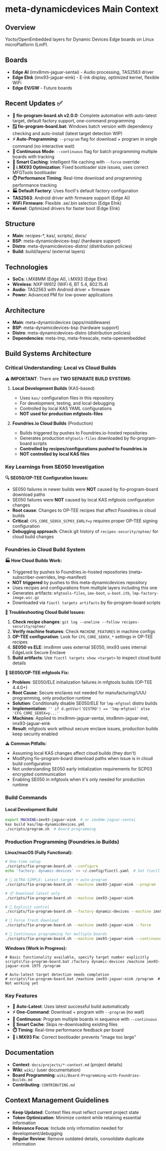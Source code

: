 # meta-dynamicdevices Main Context

## Overview
Yocto/OpenEmbedded layers for Dynamic Devices Edge boards on Linux microPlatform (LmP).

## Boards
- **Edge AI** (imx8mm-jaguar-sentai) - Audio processing, TAS2563 driver
- **Edge EInk** (imx93-jaguar-eink) - E-ink display, optimized kernel, flexible WiFi
- **Edge EV/GW** - Future boards

## Recent Updates ✅
- **🚀 fio-program-board.sh v2.0.0**: Complete automation with auto-latest target, default factory support, one-command programming
- **🪟 fio-program-board.bat**: Windows batch version with dependency checking and auto-install (latest target detection WIP)
- **⚡ Auto-Programming**: `--program` flag for download + program in single command (no interactive wait)
- **🔄 Continuous Mode**: `--continuous` flag for batch programming multiple boards with tracking
- **💾 Smart Caching**: Intelligent file caching with `--force` override
- **🔧 i.MX93 Optimization**: Fixed bootloader size issues, uses correct MFGTools bootloader
- **⏱️ Performance Timing**: Real-time download and programming performance tracking
- **🏭 Default Factory**: Uses fioctl's default factory configuration
- **TAS2563**: Android driver with firmware support (Edge AI)
- **WiFi Firmware**: Flexible .se/.bin selection (Edge EInk)
- **Kernel**: Optimized drivers for faster boot (Edge EInk)  

## Structure
- **Main**: recipes-*, kas/, scripts/, docs/
- **BSP**: meta-dynamicdevices-bsp/ (hardware support)
- **Distro**: meta-dynamicdevices-distro/ (distribution policies)
- **Build**: build/layers/ (external layers)

## Technologies
- **SoCs**: i.MX8MM (Edge AI), i.MX93 (Edge EInk)
- **Wireless**: NXP IW612 (WiFi 6, BT 5.4, 802.15.4)
- **Audio**: TAS2563 with Android driver + firmware
- **Power**: Advanced PM for low-power applications

## Architecture
- **Main**: meta-dynamicdevices (apps/middleware)
- **BSP**: meta-dynamicdevices-bsp (hardware support)
- **Distro**: meta-dynamicdevices-distro (distribution policies)
- **Dependencies**: meta-lmp, meta-freescale, meta-openembedded

## Build Systems Architecture

### Critical Understanding: Local vs Cloud Builds

**⚠️ IMPORTANT**: There are **TWO SEPARATE BUILD SYSTEMS**:

1. **Local Development Builds** (KAS-based)
   - Uses `kas/` configuration files in this repository
   - For development, testing, and local debugging
   - Controlled by local KAS YAML configurations
   - **NOT used for production mfgtools-files**

2. **Foundries.io Cloud Builds** (Production)
   - Builds triggered by pushes to Foundries.io-hosted repositories
   - Generates production `mfgtools-files` downloaded by fio-program-board scripts
   - **Controlled by recipes/configurations pushed to Foundries.io**
   - **NOT controlled by local KAS files**

### Key Learnings from SE050 Investigation

**🔍 SE050/OP-TEE Configuration Issues:**
- SE050 failures in newer builds were **NOT** caused by fio-program-board download paths
- SE050 failures were **NOT** caused by local KAS mfgtools configuration changes
- **Root cause**: Changes to OP-TEE recipes that affect Foundries.io cloud builds
- **Critical**: `CFG_CORE_SE05X_SCP03_EARLY=y` requires proper OP-TEE signing configuration
- **Debugging approach**: Check git history of `recipes-security/optee/` for cloud build changes

### Foundries.io Cloud Build System

**🏭 How Cloud Builds Work:**
- Triggered by pushes to Foundries.io-hosted repositories (meta-subscriber-overrides, lmp-manifest)
- **NOT triggered** by pushes to this meta-dynamicdevices repository
- Uses recipes and configurations from multiple layers including this one
- Generates artifacts: `mfgtools-files`, `imx-boot`, `u-boot.itb`, `lmp-factory-image.wic.gz`
- Downloaded via `fioctl targets artifacts` by fio-program-board scripts

**🔧 Troubleshooting Cloud Build Issues:**
1. **Check recipe changes**: `git log --oneline --follow recipes-security/optee/`
2. **Verify machine features**: Check `MACHINE_FEATURES` in machine configs
3. **OP-TEE configuration**: Look for `CFG_CORE_SE05X_*` settings in OP-TEE recipes
4. **SE050 vs ELE**: imx8mm uses external SE050, imx93 uses internal EdgeLock Secure Enclave
5. **Build artifacts**: Use `fioctl targets show <target>` to inspect cloud build details

**🔧 SE050/OP-TEE mfgtools Fix:**
- **Problem**: SE050/ELE initialization failures in mfgtools builds (OP-TEE 4.4.0+)
- **Root Cause**: Secure enclaves not needed for manufacturing/UUU programming, only production runtime
- **Solution**: Conditionally disable SE050/ELE for `lmp-mfgtool` distro builds
- **Implementation**: `'' if d.getVar('DISTRO') == 'lmp-mfgtool' else 'CFG_CORE_SE05X=y...'`
- **Machines**: Applied to imx8mm-jaguar-sentai, imx8mm-jaguar-inst, imx93-jaguar-eink
- **Result**: mfgtools work without secure enclave issues, production builds keep security enabled

**⚠️ Common Pitfalls:**
- Assuming local KAS changes affect cloud builds (they don't)
- Modifying fio-program-board download paths when issue is in cloud build configuration
- Not understanding SE050 early initialization requirements for SCP03 encrypted communication
- Enabling SE050 in mfgtools when it's only needed for production runtime

### Build Commands

#### Local Development Build
```bash
export MACHINE=imx93-jaguar-eink  # or imx8mm-jaguar-sentai
kas build kas/lmp-dynamicdevices.yml
./scripts/program.sh  # Board programming
```

### Production Programming (Foundries.io Builds)

**Linux/macOS (Fully Functional):**
```bash
# One-time setup
./scripts/fio-program-board.sh --configure
echo 'factory: dynamic-devices' >> ~/.config/fioctl.yaml  # Set fioctl default

# 🚀 ULTRA-SIMPLE: Latest target + auto-program
./scripts/fio-program-board.sh --machine imx93-jaguar-eink --program

# 📦 Download latest only
./scripts/fio-program-board.sh --machine imx93-jaguar-eink

# 🎯 Explicit control
./scripts/fio-program-board.sh --factory dynamic-devices --machine imx93-jaguar-eink 1975

# 💾 Force fresh download
./scripts/fio-program-board.sh --machine imx93-jaguar-eink --force

# 🔄 Continuous programming for multiple boards
./scripts/fio-program-board.sh --machine imx93-jaguar-eink --continuous
```

**Windows (Work in Progress):**
```batch
# Basic functionality available, specify target number explicitly
scripts\fio-program-board.bat /factory dynamic-devices /machine imx93-jaguar-eink 1975 /program

# Auto-latest target detection needs completion
# scripts\fio-program-board.bat /machine imx93-jaguar-eink /program  # Not working yet
```

### Key Features
- **🎯 Auto-Latest**: Uses latest successful build automatically
- **⚡ One-Command**: Download + program with `--program` (no wait)
- **🔄 Continuous**: Program multiple boards in sequence with `--continuous`
- **💾 Smart Cache**: Skips re-downloading existing files
- **⏱️ Timing**: Real-time performance feedback per board
- **🔧 i.MX93 Fix**: Correct bootloader prevents "image too large"

## Documentation
- **Context**: `docs/projects/*-context.md` (project details)
- **Wiki**: `wiki/` (user documentation)
- **Board Programming**: `wiki/Board-Programming-with-Foundries-Builds.md`
- **Contributing**: `CONTRIBUTING.md`

## Context Management Guidelines
- **Keep Updated**: Context files must reflect current project state
- **Token Optimization**: Minimize content while retaining essential information
- **Relevance Focus**: Include only information needed for development/debugging
- **Regular Review**: Remove outdated details, consolidate duplicate information